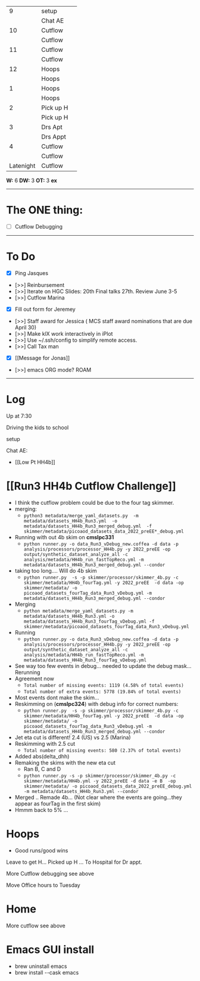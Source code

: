 
|           |           |     |
| --------- | --------- | --- |
| 9         | setup     |     |
|           | Chat AE   |     |
| 10        | Cutflow   |     |
|           | Cutflow   |     |
| 11        | Cutflow   |     |
|           | Cutflow   |     |
| 12        | Hoops     |     |
|           | Hoops     |     |
| 1         | Hoops     |     |
|           | Hoops     |     |
| 2         | Pick up H |     |
|           | Pick up H |     |
| 3         | Drs Apt   |     |
|           | Drs Appt  |     |
| 4         | Cutflow   |     |
|           | Cutflow   |     |
| Latenight | Cutflow   |     |

**W:** 6 
**DW:** 3
**OT:** 3
**ex**

---
# The ONE thing: 
- [ ] Cutflow Debugging

---
# To Do

- [x] Ping Jasques
- [>>] Reinbursement
- [>>] Iterate on HGC Slides:  20th Final talks 27th. Review June 3-5
- [>>] Cutflow Marina
- [x]  Fill out form for Jeremey
- [>>] Staff award for Jessica ( MCS staff award nominations that are due April 30)
- [>>]  Make klX work interactively in iPlot
- [>>]  Use ~/.ssh/config to simplify remote access.
- [>>] Call Tax man
- [x] [[Message for Jonas]]
- [>>] emacs ORG mode? ROAM

---

# Log

Up at 7:30 

Driving the kids to school

setup

Chat AE: 
- [[Low Pt HH4b]]

# [[Run3 HH4b Cutflow Challenge]]
- I think the cutflow problem could be due to the four tag skimmer.
- merging: 
	- `python3 metadata/merge_yaml_datasets.py  -m metadata/datasets_HH4b_Run3.yml  -o metadata/datasets_HH4b_Run3_merged_debug.yml  -f skimmer/metadata/picoaod_datasets_data_2022_preEE*_debug.yml`
- Running with out 4b skim on **cmslpc331**
	-  `python runner.py -o data_Run3_vDebug_new.coffea -d data -p analysis/processors/processor_HH4b.py -y 2022_preEE -op output/synthetic_dataset_analyze_all -c analysis/metadata/HH4b_run_fastTopReco.yml -m metadata/datasets_HH4b_Run3_merged_debug.yml --condor`
- taking too long.... Will do 4b skim
	-  `python runner.py  -s -p skimmer/processor/skimmer_4b.py -c skimmer/metadata/HH4b_fourTag.yml -y 2022_preEE  -d data -op skimmer/metadata/ -o picoaod_datasets_fourTag_data_Run3_vDebug.yml -m metadata/datasets_HH4b_Run3_merged_debug.yml --condor`
- Merging
	- `python metadata/merge_yaml_datasets.py -m metadata/datasets_HH4b_Run3.yml -o metadata/datasets_HH4b_Run3_fourTag_vDebug.yml -f skimmer/metadata/picoaod_datasets_fourTag_data_Run3_vDebug.yml`
- Running
	- `python runner.py -o data_Run3_vDebug_new.coffea -d data -p analysis/processors/processor_HH4b.py -y 2022_preEE -op output/synthetic_dataset_analyze_all -c analysis/metadata/HH4b_run_fastTopReco.yml -m metadata/datasets_HH4b_Run3_fourTag_vDebug.yml `
- See way too few events in debug... needed to update the debug mask... Rerunning
- Agreement now
	- `Total number of missing events: 1119 (4.58% of total events)`
	- `Total number of extra events: 5778 (19.84% of total events)`
- Most events dont make the skim...
- Reskimming  on (**cmslpc324**) with debug info for correct numbers:
	- `python runner.py  -s -p skimmer/processor/skimmer_4b.py -c skimmer/metadata/HH4b_fourTag.yml -y 2022_preEE  -d data -op skimmer/metadata/ -o picoaod_datasets_fourTag_data_Run3_vDebug.yml -m metadata/datasets_HH4b_Run3_merged_debug.yml --condor`
- Jet eta cut is different!  2.4 (US) vs 2.5 (Marina)
- Reskimming with 2.5 cut
	- `Total number of missing events: 580 (2.37% of total events)`
- Added abs(delta_dhh)
- Remaking the skims with the new eta cut
	- Ran B, C and D
	- `python runner.py -s -p skimmer/processor/skimmer_4b.py -c skimmer/metadata/HH4b.yml -y 2022_preEE -d data -e B  -op skimmer/metadata/ -o picoaod_datasets_data_2022_preEE_debug.yml -m metadata/datasets_HH4b_Run3.yml --condor`
- Merged .. Remade 4b... (Not clear where the events are going...they appear as fourTag in the first skim)
- Hmmm back to 5% ... 

# Hoops 
- Good runs/good wins

Leave to get H... Picked up H ... To Hospital for Dr appt.

More Cutflow debugging see above

Move Office hours to Tuesday

# Home 

More cutflow see above

# Emacs GUI install
- brew uninstall emacs
- brew install --cask emacs

